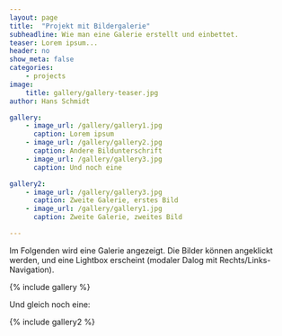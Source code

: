 ```yaml
---
layout: page
title:  "Projekt mit Bildergalerie"
subheadline: Wie man eine Galerie erstellt und einbettet.
teaser: Lorem ipsum...
header: no
show_meta: false
categories:
    - projects
image:
    title: gallery/gallery-teaser.jpg
author: Hans Schmidt

gallery:
    - image_url: /gallery/gallery1.jpg
      caption: Lorem ipsum
    - image_url: /gallery/gallery2.jpg
      caption: Andere Bildunterschrift
    - image_url: /gallery/gallery3.jpg
      caption: Und noch eine

gallery2:
    - image_url: /gallery/gallery3.jpg
      caption: Zweite Galerie, erstes Bild
    - image_url: /gallery/gallery1.jpg
      caption: Zweite Galerie, zweites Bild

---
```


Im Folgenden wird eine Galerie angezeigt. Die Bilder können angeklickt werden, und eine Lightbox erscheint (modaler Dalog mit Rechts/Links-Navigation).

{% include gallery %}

Und gleich noch eine:

{% include gallery2 %}
